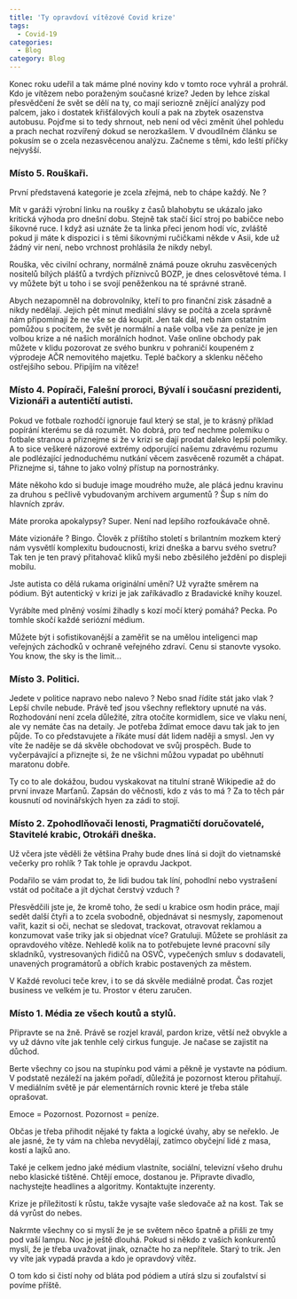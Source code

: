 ```yaml
---
title: 'Ty opravdoví vítězové Covid krize'
tags:
  - Covid-19  
categories:
  - Blog
category: Blog
---
```


Konec roku udeřil a tak máme plné noviny kdo v tomto roce vyhrál a prohrál. Kdo je vítězem nebo poraženým současné krize?
Jeden by lehce získal přesvědčení že svět se dělí na ty, co mají seriozně znějící analýzy pod palcem, jako i dostatek křišťálových koulí a pak na zbytek osazenstva autobusu.
Pojďme si to tedy shrnout, neb není od věci změnit úhel pohledu a prach nechat rozvířený dokud se nerozkašlem.
V dvoudílném článku se pokusím se o zcela nezasvěcenou analýzu. Začneme s těmi, kdo leští příčky nejvyšší.

### Místo 5. Rouškaři.
První představená kategorie je zcela zřejmá, neb to chápe každý. Ne ?

Mít v garáži výrobní linku na roušky z časů blahobytu se ukázalo jako kritická výhoda pro dnešní dobu.
Stejně tak stačí šicí stroj po babičce nebo šikovné ruce. I když asi uznáte že ta linka přeci jenom hodí víc, zvláště pokud ji máte k dispozici
i s těmi šikovnými ručičkami někde v Asii, kde už žádný vir není, nebo vrchnost prohlásila že nikdy nebyl.

Rouška, věc civilní ochrany, normálně známá pouze okruhu zasvěcených nositelů bílých plášťů
a tvrdých příznivců BOZP, je dnes celosvětové téma.
I vy můžete být u toho i se svojí peněženkou na té správné straně.

Abych nezapomněl na dobrovolníky, kteří to pro finanční zisk zásadně a nikdy nedělají. Jejich pět minut mediální slávy se počítá a zcela správně nám připomínají že ne vše se dá koupit.
Jen tak dál, neb nám ostatním pomůžou s pocitem, že svět je normální a naše volba vše za peníze je jen volbou krize a né našich morálních hodnot.
Vaše online obchody pak můžete v klidu pozorovat ze svého bunkru v pohraničí koupeném z výprodeje AČR nemovitého majetku.
Teplé bačkory a sklenku něčeho ostřejšího sebou. Připíjím na vítěze!

### Místo 4. Popírači, Falešní proroci, Bývalí i současní prezidenti, Vizionáři a autentičtí autisti.
Pokud ve fotbale rozhodčí ignoruje faul který se stal, je to krásný příklad popírání kterému se dá rozumět. No dobrá, pro teď nechme polemiku o fotbale stranou a přiznejme si že
v krizi se dají prodat daleko lepší polemiky. A to sice veškeré názorové extrémy odporující našemu zdravému rozumu ale podlézající jednoduchému nutkání věcem zasvěceně rozumět a chápat.  
Přiznejme si, táhne to jako volný přístup na pornostránky.

Máte někoho kdo si buduje image moudrého muže, ale plácá jednu kravinu za druhou s pečlivě vybudovaným archivem argumentů ?
Šup s ním do hlavních zpráv.

Máte proroka apokalypsy? Super. Není nad lepšího rozfoukávače ohně.

Máte vizionáře ? Bingo. Člověk z příštího století s brilantním mozkem který nám vysvětlí komplexitu budoucnosti, krizi dneška a barvu svého svetru?
Tak ten je ten pravý přitahovač kliků myši nebo zběsilého ježdění po displeji mobilu.

Jste autista co dělá rukama originální umění?
Už vyražte směrem na pódium. Být autentický v krizi je jak zaříkávadlo z Bradavické knihy kouzel.

Vyrábíte med plněný vosími žihadly s kozí močí který pomáhá?
Pecka. Po tomhle skočí každé seriózní médium.

Můžete být i sofistikovanější a zaměřit se na umělou inteligenci map veřejných záchodků v ochraně veřejného zdraví.
Cenu si stanovte vysoko. You know, the sky is the limit...

### Místo 3. Politici.
Jedete v politice napravo nebo nalevo ? Nebo snad řídíte stát jako vlak ?
Lepší chvíle nebude.
Právě teď jsou všechny reflektory upnuté na vás. Rozhodování není zcela důležité, zítra otočíte kormidlem, sice ve vlaku není, ale vy nemáte čas na detaily.
Je potřeba ždímat emoce davu tak jak to jen půjde. To co představujete a říkáte musí dát lidem naději a smysl. Jen vy víte že naděje se dá skvěle obchodovat
ve svůj prospěch. Bude to vyčerpávající a přiznejte si, že ne všichni můžou vypadat po uběhnutí maratonu dobře.

Ty co to ale dokážou, budou vyskakovat na titulní straně Wikipedie až do první invaze Marťanů.
Zapsán do věčnosti, kdo z vás to má ? Za to těch pár kousnutí od novinářských hyen za zádi to stojí.

### Místo 2. Zpohodlňovači lenosti, Pragmatičtí doručovatelé, Stavitelé krabic, Otrokáři dneška.
Už včera jste věděli že většina Prahy bude dnes líná si dojít do vietnamské večerky pro rohlík ?
Tak tohle je opravdu Jackpot.

Podařilo se vám prodat to, že lidi budou tak líní, pohodlní nebo vystrašení vstát od počítače a jít dýchat čerstvý vzduch ?

Přesvědčili jste je, že kromě toho, že sedí u krabice osm hodin práce, mají sedět další čtyři a to zcela svobodně, objednávat si
nesmysly, zapomenout vařit, kazit si oči, nechat se sledovat, trackovat, otravovat reklamou a konzumovat vaše triky jak si objednat více?
Gratuluji. Můžete se prohlásit za opravdového vítěze.
Nehledě kolik na to potřebujete levné pracovní síly skladníků, vystresovaných řidičů na OSVČ,
vypečených smluv s dodavateli, unavených programátorů a obřích krabic postavených za městem.

V Každé revoluci teče krev, i to se dá skvěle mediálně prodat.
Čas rozjet business ve velkém je tu. Prostor v éteru zaručen.

### Místo 1. Média ze všech koutů a stylů.
Připravte se na žně. Právě se rozjel kravál, pardon krize, větší než obvykle a vy už dávno víte jak tenhle celý cirkus funguje.
Je načase se zajistit na důchod.

Berte všechny co jsou na stupínku pod vámi a pěkně je vystavte na pódium.
V podstatě nezáleží na jakém pořadí, důležitá je pozornost kterou přitahují. V mediálním světě je pár elementárních rovnic které je třeba stále oprašovat.

Emoce = Pozornost. Pozornost = peníze.

Občas je třeba přihodit nějaké ty fakta a logické úvahy, aby se neřeklo.
Je ale jasné, že ty vám na chleba nevydělají, zatímco obyčejní lidé z masa, kostí a lajků ano.

Také je celkem jedno jaké médium vlastníte, sociální, televizní všeho druhu nebo klasické tištěné.
Chtějí emoce, dostanou je. Připravte divadlo, nachystejte headlines a algoritmy. Kontaktujte inzerenty.

Krize je příležitostí k růstu, takže vysajte vaše sledovače až na kost. Tak se dá vyrůst do nebes.

Nakrmte všechny co si myslí že je se světem něco špatně a přišli ze tmy pod vaší lampu. Noc je ještě dlouhá.
Pokud si někdo z vašich konkurentů myslí, že je třeba uvažovat jinak, označte ho za nepřítele. Starý to trik.
Jen vy víte jak vypadá pravda a kdo je opravdový vítěz.




O tom kdo si čistí nohy od bláta pod pódiem a utírá slzu si zoufalství si povíme příště.